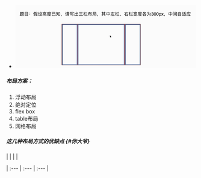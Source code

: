 * ![](/assets/import3.png)

##### 布局方案：

1. 浮动布局
2. 绝对定位
3. flex box
4. table布局
5. 网格布局

##### 这几种布局方式的优缺点 {#你大爷}

\|    \|    \|   \|

\| :--- \| :--- \| :--- \|

